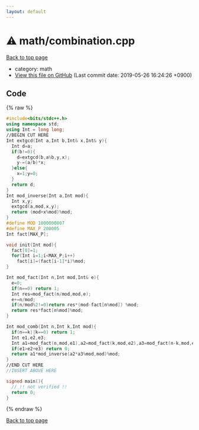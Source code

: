 ```yaml
---
layout: default
---
```


<!-- mathjax config similar to math.stackexchange -->
<script type="text/javascript" async
  src="https://cdnjs.cloudflare.com/ajax/libs/mathjax/2.7.5/MathJax.js?config=TeX-MML-AM_CHTML">
</script>
<script type="text/x-mathjax-config">
  MathJax.Hub.Config({
    TeX: { equationNumbers: { autoNumber: "AMS" }},
    tex2jax: {
      inlineMath: [ ['$','$'] ],
      processEscapes: true
    },
    "HTML-CSS": { matchFontHeight: false },
    displayAlign: "left",
    displayIndent: "2em"
  });
</script>

<script type="text/javascript" src="https://cdnjs.cloudflare.com/ajax/libs/jquery/3.4.1/jquery.min.js"></script>
<script src="https://cdn.jsdelivr.net/npm/jquery-balloon-js@1.1.2/jquery.balloon.min.js" integrity="sha256-ZEYs9VrgAeNuPvs15E39OsyOJaIkXEEt10fzxJ20+2I=" crossorigin="anonymous"></script>
<script type="text/javascript" src="../../assets/js/copy-button.js"></script>
<link rel="stylesheet" href="../../assets/css/copy-button.css" />


# :warning: math/combination.cpp
<a href="../../index.html">Back to top page</a>

* category: math
* <a href="{{ site.github.repository_url }}/blob/master/math/combination.cpp">View this file on GitHub</a> (Last commit date: 2019-05-26 16:24:26 +0900)




## Code
{% raw %}
```cpp
#include<bits/stdc++.h>
using namespace std;
using Int = long long;
//BEGIN CUT HERE
Int extgcd(Int a,Int b,Int& x,Int& y){
  Int d=a;
  if(b!=0){
    d=extgcd(b,a%b,y,x);
    y-=(a/b)*x;
  }else{
    x=1;y=0;
  }
  return d;
}
Int mod_inverse(Int a,Int mod){
  Int x,y;
  extgcd(a,mod,x,y);
  return (mod+x%mod)%mod;
}
#define MOD 1000000007
#define MAX_P 200005
Int fact[MAX_P];

void init(Int mod){
  fact[0]=1;
  for(Int i=1;i<MAX_P;i++)
    fact[i]=(fact[i-1]*i)%mod;
}

Int mod_fact(Int n,Int mod,Int& e){
  e=0;
  if(n==0) return 1;
  Int res=mod_fact(n/mod,mod,e);
  e+=n/mod;
  if(n/mod%2!=0)return res*(mod-fact[n%mod]) %mod;
  return res*fact[n%mod]%mod;
}

Int mod_comb(Int n,Int k,Int mod){
  if(n==k||k==0) return 1;
  Int e1,e2,e3;
  Int a1=mod_fact(n,mod,e1),a2=mod_fact(k,mod,e2),a3=mod_fact(n-k,mod,e3);
  if(e1>e2+e3) return 0;
  return a1*mod_inverse(a2*a3%mod,mod)%mod;
}
//END CUT HERE
//INSERT ABOVE HERE

signed main(){
  // !! not verified !!
  return 0;
}

```
{% endraw %}

<a href="../../index.html">Back to top page</a>

